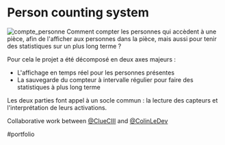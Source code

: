# Person counting system
![compte_personne](https://github.com/ClueXIII/compte_personne/assets/109299545/816a947b-2781-408a-ac97-d2e729a99721)
Comment compter les personnes qui accèdent à une pièce, afin de l'afficher aux personnes dans la pièce, mais aussi pour tenir des statistiques sur un plus long terme ?

Pour cela le projet a été décomposé en deux axes majeurs :
- L'affichage en temps réel pour les personnes présentes
- La sauvegarde du compteur à intervalle régulier pour faire des statistiques à plus long terme

Les deux parties font appel à un socle commun : la lecture des capteurs et l'interprétation de leurs activations.

Collaborative work between [@ClueCIII](https://github.com/ClueXIII) and [@ColinLeDev](https://github.com/ColinLeDev)

#portfolio
